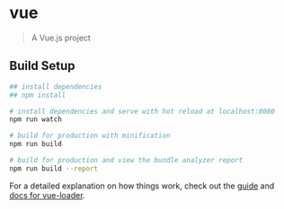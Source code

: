 # vue

> A Vue.js project

## Build Setup

``` bash
## install dependencies
## npm install

# install dependencies and serve with hot reload at localhost:8080
npm run watch

# build for production with minification
npm run build

# build for production and view the bundle analyzer report
npm run build --report
```

For a detailed explanation on how things work, check out the [guide](http://vuejs-templates.github.io/webpack/) and [docs for vue-loader](http://vuejs.github.io/vue-loader).
